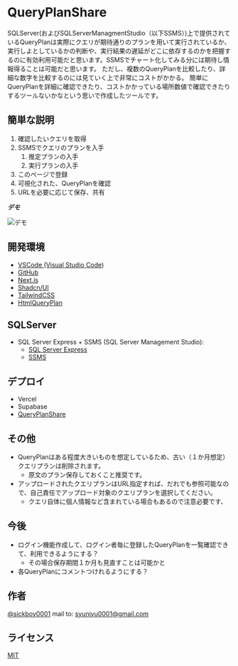 # QueryPlanShare

SQLServer(およびSQLServerManagmentStudio（以下SSMS）)上で提供されているQueryPlanは実際にクエリが期待通りのプランを用いて実行されているか、実行しよとしているかの判断や、実行結果の遅延がどこに依存するのかを把握するのに有効利用可能だと思います。SSMSでチャート化してみる分には期待し情報得ることは可能だと思います。 ただし、複数のQueryPlanを比較したり、詳細な数字を比較するのには見ていく上で非常にコストがかかる。 簡単にQueryPlanを詳細に確認できたり、コストかかっている場所数値で確認できたりするツールないかなという思いで作成したツールです。

## 簡単な説明

1. 確認したいクエリを取得
1. SSMSでクエリのプランを入手
    1. 推定プランの入手
    1. 実行プランの入手
1. このページで登録
1. 可視化された、QueryPlanを確認
1. URLを必要に応じて保存、共有

***デモ***

![デモ](https://image-url.gif)


## 開発環境

- [VSCode (Visual Studio Code)](https://code.visualstudio.com/)
- [GitHub](https://github.com/)
- [Next.js](https://nextjs.org/)
- [Shadcn/UI](https://ui.shadcn.dev/)
- [TailwindCSS](https://tailwindcss.com/)
- [HtmlQueryPlan](https://github.com/JustinPealing/html-query-plan)


## SQLServer
- SQL Server Express + SSMS (SQL Server Management Studio):
    - [SQL Server Express](https://www.microsoft.com/en-us/sql-server/sql-server-downloads)
    - [SSMS](https://learn.microsoft.com/en-us/sql/ssms/download-sql-server-management-studio-ssms)

## デプロイ
- Vercel
- Supabase
- [QueryPlanShare](https://queryplansharev4.vercel.app/QueryPlanShare/Top)


## その他

- QueryPlanはある程度大きいものを想定しているため、古い（１か月想定）クエリプランは削除されます。
    - 原文のプラン保存しておくこと推奨です。
- アップロードされたクエリプランはURL指定すれば、だれでも参照可能なので、自己責任でアップロード対象のクエリプランを選択してください。
    - クエリ自体に個人情報など含まれている場合もあるので注意必要です、

## 今後
- ログイン機能作成して、ログイン者毎に登録したQueryPlanを一覧確認できて、利用できるようにする？
    - その場合保存期間１か月も見直すことは可能かと
- 各QueryPlanにコメントつけれるようにする？

## 作者

[@sickboy0001](https://twitter.com/sickboy0001)
mail to: syunjyu0001@gmail.com

## ライセンス

[MIT](http://TomoakiTANAKA.mit-license.org)</blockquote>